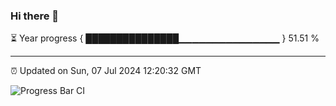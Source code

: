 ### Hi there 👋

⏳ Year progress { ███████████████▁▁▁▁▁▁▁▁▁▁▁▁▁▁▁ } 51.51 %

---

⏰ Updated on Sun, 07 Jul 2024 12:20:32 GMT

![Progress Bar CI](https://github.com/liununu/liununu/workflows/Progress%20Bar%20CI/badge.svg)
